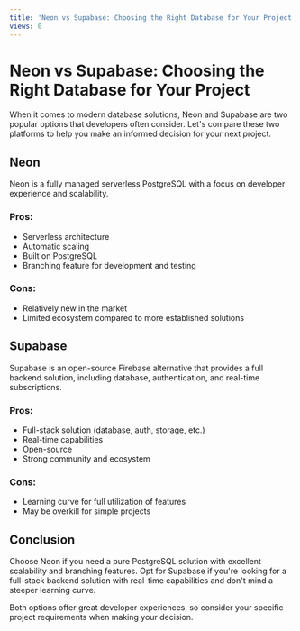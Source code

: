 ```yaml
---
title: 'Neon vs Supabase: Choosing the Right Database for Your Project'
views: 0
---
```


# Neon vs Supabase: Choosing the Right Database for Your Project

When it comes to modern database solutions, Neon and Supabase are two popular options that developers often consider. Let's compare these two platforms to help you make an informed decision for your next project.

## Neon

Neon is a fully managed serverless PostgreSQL with a focus on developer experience and scalability.

### Pros:
- Serverless architecture
- Automatic scaling
- Built on PostgreSQL
- Branching feature for development and testing

### Cons:
- Relatively new in the market
- Limited ecosystem compared to more established solutions

## Supabase

Supabase is an open-source Firebase alternative that provides a full backend solution, including database, authentication, and real-time subscriptions.

### Pros:
- Full-stack solution (database, auth, storage, etc.)
- Real-time capabilities
- Open-source
- Strong community and ecosystem

### Cons:
- Learning curve for full utilization of features
- May be overkill for simple projects

## Conclusion

Choose Neon if you need a pure PostgreSQL solution with excellent scalability and branching features. Opt for Supabase if you're looking for a full-stack backend solution with real-time capabilities and don't mind a steeper learning curve.

Both options offer great developer experiences, so consider your specific project requirements when making your decision.
